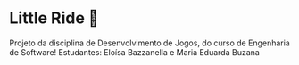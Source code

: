 # Little Ride 🚗 
Projeto da disciplina de Desenvolvimento de Jogos, do curso de Engenharia de Software!
Estudantes: Eloísa Bazzanella e Maria Eduarda Buzana
